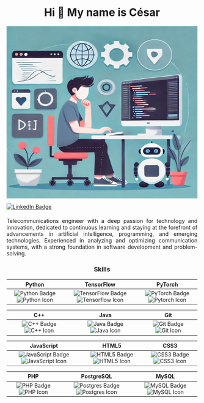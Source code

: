 <div style="width: 500px; margin: 0 auto; text-align: center;">  

  Hi 👋 My name is César  
  ======================  

  <img src="Fondo.png" alt="Cesar's Banner" width="500" height="450"/>  

  <div style="text-align: left; margin-top: 10px;">  
    <a href="https://www.linkedin.com/in/c%C3%A9sar-gonz%C3%A1lez-santoyo-b260a92b3/" target="_blank">  
      <img src="https://img.shields.io/badge/linkedin-%230077B5.svg?style=for-the-badge&logo=linkedin&logoColor=white" alt="LinkedIn Badge">  
    </a>  
  </div>  

  <div style="text-align: justify; margin-top: 20px;">  
  Telecommunications engineer with a deep passion for technology and innovation, dedicated to continuous  
  learning and staying at the forefront of advancements in artificial intelligence, programming, and emerging technologies.  
  Experienced in analyzing and optimizing communication systems, with a strong foundation in software development and problem-solving.  
  </div>  

  ### Skills   

  | Python                                                                 | TensorFlow                                                             | PyTorch                                                                |  
  |------------------------------------------------------------------------|------------------------------------------------------------------------|------------------------------------------------------------------------|  
  | <img src="https://img.shields.io/badge/python-3670A0?style=for-the-badge&logo=python&logoColor=ffdd54" width="150" height="40" alt="Python Badge" /> <img src="https://raw.githubusercontent.com/danielcranney/readme-generator/main/public/icons/skills/python-colored.svg" width="36" height="34" alt="Python Icon" /> | <img src="https://img.shields.io/badge/TensorFlow-%23FF6F00.svg?style=for-the-badge&logo=TensorFlow&logoColor=white" width="150" height="40" alt="TensorFlow Badge" /> <img src="https://raw.githubusercontent.com/danielcranney/readme-generator/main/public/icons/skills/tensorflow-colored.svg" width="36" height="30" alt="Tensorflow Icon" /> | <img src="https://img.shields.io/badge/PyTorch-%23EE4C2C.svg?style=for-the-badge&logo=PyTorch&logoColor=white" width="150" height="40" alt="PyTorch Badge" /> <img src="https://raw.githubusercontent.com/danielcranney/readme-generator/main/public/icons/skills/pytorch-colored.svg" width="36" height="30" alt="Pytorch Icon" /> |  

  | C++                                                                    | Java                                                                   | Git                                                                    |  
  |------------------------------------------------------------------------|------------------------------------------------------------------------|------------------------------------------------------------------------|  
  | <img src="https://img.shields.io/badge/c++-%2300599C.svg?style=for-the-badge&logo=c%2B%2B&logoColor=white" width="150" height="40" alt="C++ Badge" /> <img src="https://raw.githubusercontent.com/danielcranney/readme-generator/main/public/icons/skills/cplusplus-colored.svg" width="36" height="36" alt="C++ Icon" /> | <img src="https://img.shields.io/badge/java-%23ED8B00.svg?style=for-the-badge&logo=openjdk&logoColor=white" width="150" height="40" alt="Java Badge" /> <img src="https://raw.githubusercontent.com/danielcranney/readme-generator/main/public/icons/skills/java-colored.svg" width="36" height="36" alt="Java Icon" /> | <img src="https://img.shields.io/badge/git-%23F05033.svg?style=for-the-badge&logo=git&logoColor=white" width="150" height="40" alt="Git Badge" /> <img src="https://raw.githubusercontent.com/danielcranney/readme-generator/main/public/icons/skills/git-colored.svg" width="36" height="34" alt="Git Icon" /> |  

  | JavaScript                                                             | HTML5                                                                  | CSS3                                                                   |  
  |------------------------------------------------------------------------|------------------------------------------------------------------------|------------------------------------------------------------------------|  
  | <img src="https://img.shields.io/badge/javascript-%23323330.svg?style=for-the-badge&logo=javascript&logoColor=%23F7DF1E" width="150" height="40" alt="JavaScript Badge" /> <img src="https://raw.githubusercontent.com/danielcranney/readme-generator/main/public/icons/skills/javascript-colored.svg" width="36" height="30" alt="JavaScript Icon" /> | <img src="https://img.shields.io/badge/html5-%23E34F26.svg?style=for-the-badge&logo=html5&logoColor=white" width="150" height="40" alt="HTML5 Badge" /> <img src="https://raw.githubusercontent.com/danielcranney/readme-generator/main/public/icons/skills/html5-colored.svg" width="36" height="34" alt="HTML5 Icon" /> | <img src="https://img.shields.io/badge/css3-%231572B6.svg?style=for-the-badge&logo=css3&logoColor=white" width="150" height="40" alt="CSS3 Badge" /> <img src="https://raw.githubusercontent.com/danielcranney/readme-generator/main/public/icons/skills/css3-colored.svg" width="36" height="34" alt="CSS3 Icon" /> |  

  | PHP                                                                    | PostgreSQL                                                             | MySQL                                                                  |  
  |------------------------------------------------------------------------|------------------------------------------------------------------------|------------------------------------------------------------------------|  
  | <img src="https://img.shields.io/badge/php-%23777BB4.svg?style=for-the-badge&logo=php&logoColor=white" width="150" height="40" alt="PHP Badge" /> <img src="https://raw.githubusercontent.com/danielcranney/readme-generator/main/public/icons/skills/php-colored.svg" width="36" height="36" alt="PHP Icon" /> | <img src="https://img.shields.io/badge/postgres-%23316192.svg?style=for-the-badge&logo=postgresql&logoColor=white" width="150" height="40" alt="Postgres Badge" /> <img src="https://raw.githubusercontent.com/danielcranney/readme-generator/main/public/icons/skills/postgresql-colored.svg" width="36" height="30" alt="Postgres Icon" /> | <img src="https://img.shields.io/badge/mysql-4479A1.svg?style=for-the-badge&logo=mysql&logoColor=white" width="150" height="40" alt="MySQL Badge" /> <img src="https://raw.githubusercontent.com/danielcranney/readme-generator/main/public/icons/skills/mysql-colored.svg" width="36" height="30" alt="MySQL Icon" /> |  

</div>